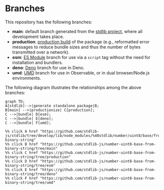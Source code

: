 <!--

@license Apache-2.0

Copyright (c) 2022 The Stdlib Authors.

Licensed under the Apache License, Version 2.0 (the "License");
you may not use this file except in compliance with the License.
You may obtain a copy of the License at

    http://www.apache.org/licenses/LICENSE-2.0

Unless required by applicable law or agreed to in writing, software
distributed under the License is distributed on an "AS IS" BASIS,
WITHOUT WARRANTIES OR CONDITIONS OF ANY KIND, either express or implied.
See the License for the specific language governing permissions and
limitations under the License.

-->

# Branches

This repository has the following branches:

-   **main**: default branch generated from the [stdlib project][stdlib-url], where all development takes place.
-   **production**: [production build][production-url] of the package (e.g., reformatted error messages to reduce bundle sizes and thus the number of bytes transmitted over a network).
-   **esm**: [ES Module][esm-url] branch for use via a `script` tag without the need for installation and bundlers.
-   **deno**: [Deno][deno-url] branch for use in Deno.
-   **umd**: [UMD][umd-url] branch for use in Observable, or in dual browser/Node.js environments.

The following diagram illustrates the relationships among the above branches:

```mermaid
graph TD;
A[stdlib]-->|generate standalone package|B;
B[main] -->|productionize| C[production];
C -->|bundle| D[esm];
C -->|bundle| E[deno];
C -->|bundle| F[umd];

%% click A href "https://github.com/stdlib-js/stdlib/tree/develop/lib/node_modules/%40stdlib/number/uint8/base/from-binary-string"
%% click B href "https://github.com/stdlib-js/number-uint8-base-from-binary-string/tree/main"
%% click C href "https://github.com/stdlib-js/number-uint8-base-from-binary-string/tree/production"
%% click D href "https://github.com/stdlib-js/number-uint8-base-from-binary-string/tree/esm"
%% click E href "https://github.com/stdlib-js/number-uint8-base-from-binary-string/tree/deno"
%% click F href "https://github.com/stdlib-js/number-uint8-base-from-binary-string/tree/umd"
```

[stdlib-url]: https://github.com/stdlib-js/stdlib/tree/develop/lib/node_modules/%40stdlib/number/uint8/base/from-binary-string
[production-url]: https://github.com/stdlib-js/number-uint8-base-from-binary-string/tree/production
[deno-url]: https://github.com/stdlib-js/number-uint8-base-from-binary-string/tree/deno
[umd-url]: https://github.com/stdlib-js/number-uint8-base-from-binary-string/tree/umd
[esm-url]: https://github.com/stdlib-js/number-uint8-base-from-binary-string/tree/esm